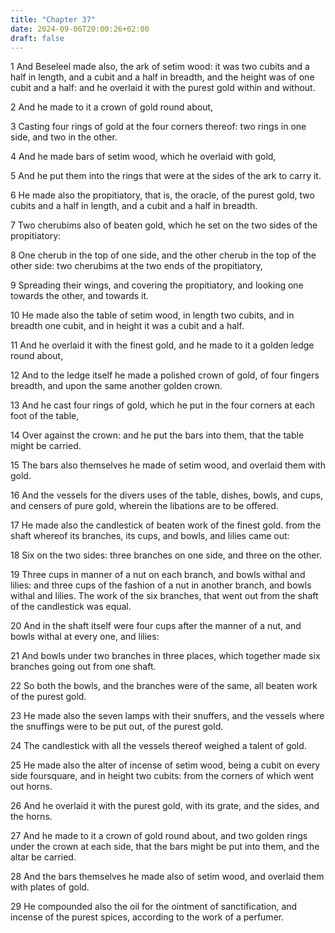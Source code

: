 ```yaml
---
title: "Chapter 37"
date: 2024-09-06T20:00:26+02:00
draft: false
---
```



1 And Beseleel made also, the ark of setim wood: it was two cubits and a half in length, and a cubit and a half in breadth, and the height was of one cubit and a half: and he overlaid it with the purest gold within and without.

2 And he made to it a crown of gold round about,

3 Casting four rings of gold at the four corners thereof: two rings in one side, and two in the other.

4 And he made bars of setim wood, which he overlaid with gold,

5 And he put them into the rings that were at the sides of the ark to carry it.

6 He made also the propitiatory, that is, the oracle, of the purest gold, two cubits and a half in length, and a cubit and a half in breadth.

7 Two cherubims also of beaten gold, which he set on the two sides of the propitiatory:

8 One cherub in the top of one side, and the other cherub in the top of the other side: two cherubims at the two ends of the propitiatory,

9 Spreading their wings, and covering the propitiatory, and looking one towards the other, and towards it.

10 He made also the table of setim wood, in length two cubits, and in breadth one cubit, and in height it was a cubit and a half.

11 And he overlaid it with the finest gold, and he made to it a golden ledge round about,

12 And to the ledge itself he made a polished crown of gold, of four fingers breadth, and upon the same another golden crown.

13 And he cast four rings of gold, which he put in the four corners at each foot of the table,

14 Over against the crown: and he put the bars into them, that the table might be carried.

15 The bars also themselves he made of setim wood, and overlaid them with gold.

16 And the vessels for the divers uses of the table, dishes, bowls, and cups, and censers of pure gold, wherein the libations are to be offered.

17 He made also the candlestick of beaten work of the finest gold. from the shaft whereof its branches, its cups, and bowls, and lilies came out:

18 Six on the two sides: three branches on one side, and three on the other.

19 Three cups in manner of a nut on each branch, and bowls withal and lilies: and three cups of the fashion of a nut in another branch, and bowls withal and lilies. The work of the six branches, that went out from the shaft of the candlestick was equal.

20 And in the shaft itself were four cups after the manner of a nut, and bowls withal at every one, and lilies:

21 And bowls under two branches in three places, which together made six branches going out from one shaft.

22 So both the bowls, and the branches were of the same, all beaten work of the purest gold.

23 He made also the seven lamps with their snuffers, and the vessels where the snuffings were to be put out, of the purest gold.

24 The candlestick with all the vessels thereof weighed a talent of gold.

25 He made also the alter of incense of setim wood, being a cubit on every side foursquare, and in height two cubits: from the corners of which went out horns.

26 And he overlaid it with the purest gold, with its grate, and the sides, and the horns.

27 And he made to it a crown of gold round about, and two golden rings under the crown at each side, that the bars might be put into them, and the altar be carried.

28 And the bars themselves he made also of setim wood, and overlaid them with plates of gold.

29 He compounded also the oil for the ointment of sanctification, and incense of the purest spices, according to the work of a perfumer.

